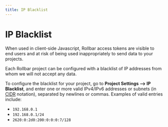 ```yaml
---
title: IP Blacklist
---
```


# IP Blacklist

When used in client-side Javascript, Rollbar access tokens are visible to end users and at risk of being used inappropriately to send data to your projects.

Each Rollbar project can be configured with a blacklist of IP addresses from whom we will not accept any data.

To configure the blacklist for your project, go to **Project Settings --> IP Blacklist**, and enter one or more valid IPv4/IPv6 addresses or subnets (in [CIDR](https://en.wikipedia.org/wiki/Classless_Inter-Domain_Routing) notation), separated by newlines or commas.  Examples of valid entries include:

* `192.168.0.1`
* `192.168.0.1/24`
* `2620:0:2d0:200:0:0:0:7/128`

